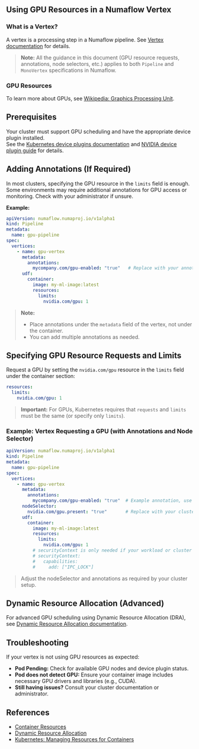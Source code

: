 ## Using GPU Resources in a Numaflow Vertex

### What is a Vertex?

A vertex is a processing step in a Numaflow pipeline. See [Vertex documentation](../../core-concepts/vertex.md) for details.

> **Note:**
> All the guidance in this document (GPU resource requests, annotations, node selectors, etc.) applies to both `Pipeline` and `MonoVertex` specifications in Numaflow.

### GPU Resources

To learn more about GPUs, see [Wikipedia: Graphics Processing Unit](https://en.wikipedia.org/wiki/Graphics_processing_unit).

## Prerequisites

Your cluster must support GPU scheduling and have the appropriate device plugin installed.  
See the [Kubernetes device plugins documentation](https://kubernetes.io/docs/concepts/extend-kubernetes/compute-storage-net/device-plugins/) and [NVIDIA device plugin guide](https://github.com/NVIDIA/k8s-device-plugin) for details.

## Adding Annotations (If Required)

In most clusters, specifying the GPU resource in the `limits` field is enough. Some environments may require additional annotations for GPU access or monitoring. Check with your administrator if unsure.

**Example:**

```yaml
apiVersion: numaflow.numaproj.io/v1alpha1
kind: Pipeline
metadata:
  name: gpu-pipeline
spec:
  vertices:
    - name: gpu-vertex
      metadata:
        annotations:
          mycompany.com/gpu-enabled: "true"   # Replace with your annotation key and value
      udf:
        container:
          image: my-ml-image:latest
          resources:
            limits:
              nvidia.com/gpu: 1
```

> **Note:**
> - Place annotations under the `metadata` field of the vertex, not under the container.
> - You can add multiple annotations as needed.

## Specifying GPU Resource Requests and Limits

Request a GPU by setting the `nvidia.com/gpu` resource in the `limits` field under the container section:

```yaml
resources:
  limits:
    nvidia.com/gpu: 1
```

> **Important:**
> For GPUs, Kubernetes requires that `requests` and `limits` must be the same (or specify only `limits`).

### Example: Vertex Requesting a GPU (with Annotations and Node Selector)

```yaml
apiVersion: numaflow.numaproj.io/v1alpha1
kind: Pipeline
metadata:
  name: gpu-pipeline
spec:
  vertices:
    - name: gpu-vertex
      metadata:
        annotations:
          mycompany.com/gpu-enabled: "true"  # Example annotation, use only if required by your cluster
      nodeSelector:
        nvidia.com/gpu.present: "true"       # Replace with your cluster's GPU node label
      udf:
        container:
          image: my-ml-image:latest
          resources:
            limits:
              nvidia.com/gpu: 1
          # securityContext is only needed if your workload or cluster policy requires it
          # securityContext:
          #   capabilities:
          #     add: ["IPC_LOCK"]
```

> Adjust the nodeSelector and annotations as required by your cluster setup.

## Dynamic Resource Allocation (Advanced)

For advanced GPU scheduling using Dynamic Resource Allocation (DRA), see [Dynamic Resource Allocation documentation](./configuration/dra.md).

## Troubleshooting

If your vertex is not using GPU resources as expected:
- **Pod Pending:** Check for available GPU nodes and device plugin status.
- **Pod does not detect GPU:** Ensure your container image includes necessary GPU drivers and libraries (e.g., CUDA).
- **Still having issues?** Consult your cluster documentation or administrator.

## References

- [Container Resources](./configuration/container-resources.md)
- [Dynamic Resource Allocation](./configuration/dra.md)
- [Kubernetes: Managing Resources for Containers](https://kubernetes.io/docs/concepts/configuration/manage-resources-containers/)
